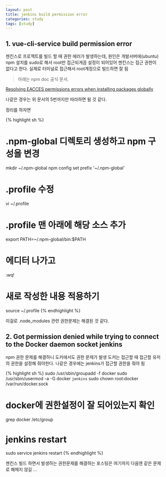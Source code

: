 ```yaml
---
layout: post
title: jenkins build permission error
categories: study
tags: [study]
---
```


## 1. vue-cli-service build permission error

젠킨스로 프로젝트를 빌드 할 때 권한 에러가 발생하는데,
원인은 개발서버에(ubuntu) npm 설치를 sudo로 해서 root만 접근되게끔 설정이 되어있어 젠킨스는 접근 권한이 없다고 한다.
실제로 터미널로 접근해서 root계정으로 빌드하면 잘 됨
   
> 아래는 npm doc 공식 문서.

[Resolving EACCES permissions errors when installing packages globally](https://docs.npmjs.com/resolving-eacces-permissions-errors-when-installing-packages-globally)
  
나같은 경우는 위 문서의 5번까지만 따라하면 될 것 같다.

정리를 하자면

{% highlight sh %}
# .npm-global 디렉토리 생성하고 npm 구성을 변경
mkdir ~/.npm-global
npm config set prefix '~/.npm-global'   

# .profile 수정
vi ~/.profile

# .profile 맨 아래에 해당 소스 추가
export PATH=~/.npm-global/bin:$PATH

# 에디터 나가고
:wq!

# 새로 작성한 내용 적용하기
source ~/.profile
{% endhighlight %}

이걸로 .node_modules 관련 권한문제는 해결된 것 같다.   
   
## 2. Got permission denied while trying to connect to the Docker daemon socket jenkins
   
npm 권한 문제를 해결하니 도커에서도 권한 문제가 발생
도커는 접근할 때 접근할 유저의 권한을 설정해 줘야한다.
나같은 경우에는 jenkins가 접근할 권한을 줘야 됨
   
{% highlight sh %}
sudo /usr/sbin/groupadd -f docker
sudo /usr/sbin/usermod -a -G docker `jenkins`
sudo chown root:docker /var/run/docker.sock

# docker에 권한설정이 잘 되어있는지 확인
grep docker /etc/group

# jenkins restart
sudo service jenkins restart
{% endhighlight %}
   
젠킨스 빌드 하면서 발생하는 권한문제를 해결하는 포스팅은 여기까지
다음엔 같은 문제로 해메지 않길 ...
